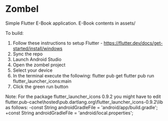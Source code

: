 # Zombel

Simple Flutter E-Book application.  E-Book contents in assets/

To build:

1) Follow these instructions to setup Flutter - https://flutter.dev/docs/get-started/install/windows
2) Sync the repo
3) Launch Android Studio
4) Open the zombel project
5) Select your device
6) In the terminal execute the following:
   flutter pub get
   flutter pub run flutter_launcher_icons:main
6) Click the green run button

Note: For the package flutter_launcher_icons 0.9.2 you might have to edit  flutter\.pub-cache\hosted\pub.dartlang.org\flutter_launcher_icons-0.9.2\lib as follows:
-const String androidGradleFile = 'android/app/build.gradle';
+const String androidGradleFile = 'android/local.properties';
